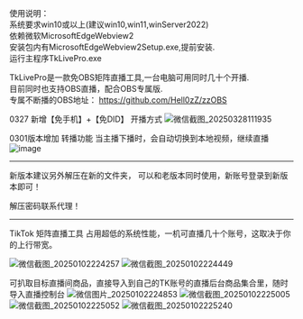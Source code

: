 使用说明：<br>
系统要求win10或以上(建议win10,win11,winServer2022)<br>
依赖微软MicrosoftEdgeWebview2<br>
安装包内有MicrosoftEdgeWebview2Setup.exe,提前安装.<br>
运行主程序TkLivePro.exe<br>

TkLivePro是一款免OBS矩阵直播工具,一台电脑可用同时几十个开播.<br>
目前同时也支持OBS直播，配合OBS专属版.<br>
专属不断播的OBS地址： https://github.com/Hell0zZ/zzOBS

0327 新增【免手机】+【免DID】 开播方式
![微信截图_20250328111935](https://github.com/user-attachments/assets/63656442-260f-4a17-b932-04dedd64e798)

0301版本增加 转播功能
当主播下播时，会自动切换到本地视频，继续直播
![image](https://github.com/user-attachments/assets/4cf85a13-f315-4753-bfc6-3959bed21513)

---------------------------------------------------------------------------------------------
新版本建议另外解压在新的文件夹，
可以和老版本同时使用，新账号登录到新版本即可！

解压密码联系代理！



---------------------------------------------------------------------------------------------

TikTok 矩阵直播工具
占用超低的系统性能，一机可直播几十个账号，这取决于你的上行带宽。

![微信截图_20250102224257](https://github.com/user-attachments/assets/c2115c7b-7369-41c4-bfe5-a5789e9ce94d)
![微信截图_20250102224449](https://github.com/user-attachments/assets/dc3416d3-82eb-4ce5-b371-59d220b15e5d)

可扒取目标直播间商品，直接导入到自己的TK账号的直播后台商品集合里，随时导入直播控制台
![微信图片_20250102224853](https://github.com/user-attachments/assets/cf4906ef-6ba9-486d-b067-0c35a46bd6b4)
![微信截图_20250102225005](https://github.com/user-attachments/assets/8af0bb5e-db0d-40bd-a81e-61612c4231ff)
![微信截图_20250102225052](https://github.com/user-attachments/assets/cd7c3945-07c2-45cf-ba12-8d5f8022e310)
![微信截图_20250102225240](https://github.com/user-attachments/assets/782f3a98-c7c4-4d61-87cc-ef9955e23303)

